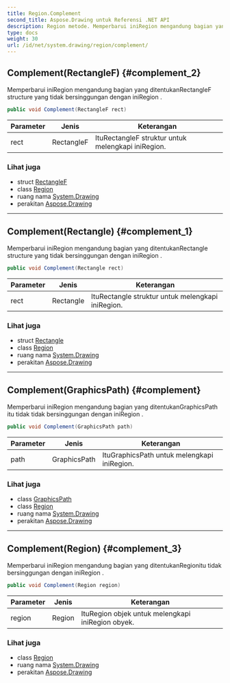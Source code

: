 ```yaml
---
title: Region.Complement
second_title: Aspose.Drawing untuk Referensi .NET API
description: Region metode. Memperbarui iniRegion mengandung bagian yang ditentukanRectangleF structure yang tidak bersinggungan dengan iniRegion .
type: docs
weight: 30
url: /id/net/system.drawing/region/complement/
---
```

## Complement(RectangleF) {#complement_2}

Memperbarui iniRegion mengandung bagian yang ditentukanRectangleF structure yang tidak bersinggungan dengan iniRegion .

```csharp
public void Complement(RectangleF rect)
```

| Parameter | Jenis | Keterangan |
| --- | --- | --- |
| rect | RectangleF | ItuRectangleF struktur untuk melengkapi iniRegion. |

### Lihat juga

* struct [RectangleF](../../rectanglef/)
* class [Region](../)
* ruang nama [System.Drawing](../../region/)
* perakitan [Aspose.Drawing](../../../)

---

## Complement(Rectangle) {#complement_1}

Memperbarui iniRegion mengandung bagian yang ditentukanRectangle structure yang tidak bersinggungan dengan iniRegion .

```csharp
public void Complement(Rectangle rect)
```

| Parameter | Jenis | Keterangan |
| --- | --- | --- |
| rect | Rectangle | ItuRectangle struktur untuk melengkapi iniRegion. |

### Lihat juga

* struct [Rectangle](../../rectangle/)
* class [Region](../)
* ruang nama [System.Drawing](../../region/)
* perakitan [Aspose.Drawing](../../../)

---

## Complement(GraphicsPath) {#complement}

Memperbarui iniRegion mengandung bagian yang ditentukanGraphicsPath itu tidak tidak bersinggungan dengan iniRegion .

```csharp
public void Complement(GraphicsPath path)
```

| Parameter | Jenis | Keterangan |
| --- | --- | --- |
| path | GraphicsPath | ItuGraphicsPath untuk melengkapi iniRegion. |

### Lihat juga

* class [GraphicsPath](../../../system.drawing.drawing2d/graphicspath/)
* class [Region](../)
* ruang nama [System.Drawing](../../region/)
* perakitan [Aspose.Drawing](../../../)

---

## Complement(Region) {#complement_3}

Memperbarui iniRegion mengandung bagian yang ditentukanRegionitu tidak bersinggungan dengan iniRegion .

```csharp
public void Complement(Region region)
```

| Parameter | Jenis | Keterangan |
| --- | --- | --- |
| region | Region | ItuRegion objek untuk melengkapi iniRegion obyek. |

### Lihat juga

* class [Region](../)
* ruang nama [System.Drawing](../../region/)
* perakitan [Aspose.Drawing](../../../)



